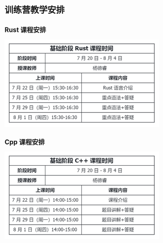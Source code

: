 # 训练营教学安排

## Rust 课程安排

![Rust 课程安排](./resources/Rust-课程安排)

## Cpp 课程安排

![Cpp 课程安排](./resources/Cpp-课程安排)
